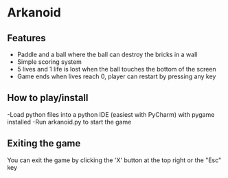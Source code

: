 # Arkanoid

## Features
- Paddle and a ball where the ball can destroy the bricks in a wall
- Simple scoring system
- 5 lives and 1 life is lost when the ball touches the bottom of the screen
- Game ends when lives reach 0, player can restart by pressing any key 

## How to play/install

-Load python files into a python IDE (easiest with PyCharm) with pygame installed
-Run arkanoid.py to start the game

## Exiting the game
You can exit the game by clicking the 'X' button at the top right or the "Esc" key
